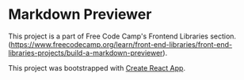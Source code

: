 # Markdown Previewer

This project is a part of Free Code Camp's Frontend Libraries section. (https://www.freecodecamp.org/learn/front-end-libraries/front-end-libraries-projects/build-a-markdown-previewer).

This project was bootstrapped with [Create React App](https://github.com/facebook/create-react-app).

